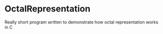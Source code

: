 # OctalRepresentation
Really short program written to demonstrate how octal representation works in C
